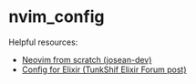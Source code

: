 # nvim_config

Helpful resources:
  - [Neovim from scratch (josean-dev)](https://github.com/josean-dev/dev-environment-files)
  - [Config for Elixir (TunkShif Elixir Forum post)](https://elixirforum.com/t/neovim-elixir-setup-configuration-from-scratch-guide/46310)
